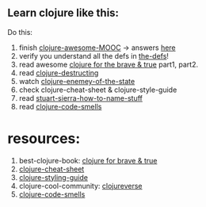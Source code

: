 ## Learn clojure like this:

Do this:
1. finish [clojure-awesome-MOOC](http://iloveponies.github.io/120-hour-epic-sax-marathon/index.html) -> answers [here](/clj/ans)
2. verify you understand all the defs in [the-defs](https://github.com/akotek/learning/blob/master/clj/defs.md)!
3. read awesome [clojure for the brave & true](https://www.braveclojure.com/clojure-for-the-brave-and-true/) part1, part2.
4. read [clojure-destructing](https://gist.github.com/john2x/e1dca953548bfdfb9844)
5. watch [clojure-enemey-of-the-state](https://youtu.be/qe60zwUAOqE)
6. check clojure-cheat-sheet & clojure-style-guide
7. read [stuart-sierra-how-to-name-stuff](https://stuartsierra.com/2016/01/09/how-to-name-clojure-functions)
8. read [clojure-code-smells](https://bsless.github.io/code-smells/)


# resources:
1. best-clojure-book: [clojure for brave & true](https://www.braveclojure.com/clojure-for-the-brave-and-true/)
2. [clojure-cheat-sheet](https://clojure.org/api/cheatsheet)
3. [clojure-styling-guide](https://guide.clojure.style/)
4. clojure-cool-community: [clojureverse](https://clojureverse.org/)
5. [clojure-code-smells](https://bsless.github.io/code-smells/)
